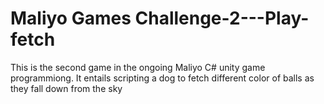 # Maliyo Games Challenge-2---Play-fetch
 This is the second game in the ongoing Maliyo C# unity game programmiong. It entails scripting a dog to fetch different color of balls as they fall down from the sky
